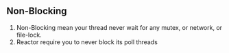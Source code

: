 ## Non-Blocking

1. Non-Blocking mean your thread never wait for any mutex, or network, or file-lock.
1. Reactor require you to never block its poll threads

